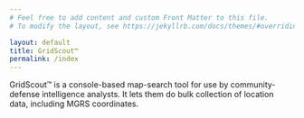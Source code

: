 ```yaml
---
# Feel free to add content and custom Front Matter to this file.
# To modify the layout, see https://jekyllrb.com/docs/themes/#overriding-theme-defaults

layout: default
title: GridScout™
permalink: /index
---
```


GridScout™ is a console-based map-search tool for use by community-defense
intelligence analysts. It lets them do bulk collection of location data,
including MGRS coordinates.
